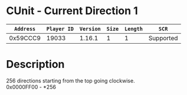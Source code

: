 # CUnit - Current Direction 1

| `Address` | `Player ID` | `Version` | `Size` | `Length` | `SCR` |
| ---------- | ----------- | --------- | ------ | -------- | ---- |
| 0x59CCC9 | 19033 | 1.16.1 | 1 | 1 | Supported |

# Description

256 directions starting from the top going clockwise.<br>0x0000FF00 - *256